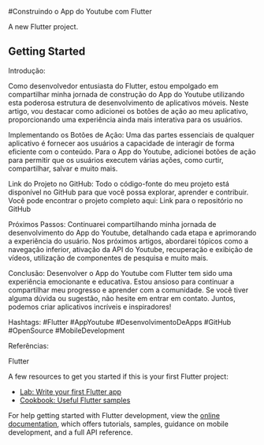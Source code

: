 #Construindo o App do Youtube com Flutter

A new Flutter project.

## Getting Started

Introdução:

Como desenvolvedor entusiasta do Flutter, estou empolgado em compartilhar minha jornada de construção do App do Youtube utilizando esta poderosa estrutura de desenvolvimento de aplicativos móveis. Neste artigo, vou destacar como adicionei os botões de ação ao meu aplicativo, proporcionando uma experiência ainda mais interativa para os usuários.

Implementando os Botões de Ação:
Uma das partes essenciais de qualquer aplicativo é fornecer aos usuários a capacidade de interagir de forma eficiente com o conteúdo. Para o App do Youtube, adicionei botões de ação para permitir que os usuários executem várias ações, como curtir, compartilhar, salvar e muito mais.

Link do Projeto no GitHub:
Todo o código-fonte do meu projeto está disponível no GitHub para que você possa explorar, aprender e contribuir. Você pode encontrar o projeto completo aqui: Link para o repositório no GitHub

Próximos Passos:
Continuarei compartilhando minha jornada de desenvolvimento do App do Youtube, detalhando cada etapa e aprimorando a experiência do usuário. Nos próximos artigos, abordarei tópicos como a navegação inferior, ativação da API do Youtube, recuperação e exibição de vídeos, utilização de componentes de pesquisa e muito mais.

Conclusão:
Desenvolver o App do Youtube com Flutter tem sido uma experiência emocionante e educativa. Estou ansioso para continuar a compartilhar meu progresso e aprender com a comunidade. Se você tiver alguma dúvida ou sugestão, não hesite em entrar em contato. Juntos, podemos criar aplicativos incríveis e inspiradores!

Hashtags:
#Flutter #AppYoutube #DesenvolvimentoDeApps #GitHub #OpenSource #MobileDevelopment

Referências:

Flutter

A few resources to get you started if this is your first Flutter project:

- [Lab: Write your first Flutter app](https://docs.flutter.dev/get-started/codelab)
- [Cookbook: Useful Flutter samples](https://docs.flutter.dev/cookbook)

For help getting started with Flutter development, view the
[online documentation](https://docs.flutter.dev/), which offers tutorials,
samples, guidance on mobile development, and a full API reference.

